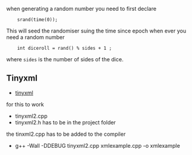 when generating a random number you need to first declare 

```
    srand(time(0));
```

This will seed the randomiser suing the time since epoch 
when ever you need a random number 

```
    int diceroll = rand() % sides + 1 ;
```

where ```sides``` is the number of sides of the dice.

## Tinyxml 
* [tinyxml](http://www.cs.cmu.edu/~preethi/src/tinyxml/docs/tutorial0.html)

for this to work 
* tinyxml2.cpp 
* tinyxml2.h 
has to be in the project folder 

the tinxml2.cpp has to be added to the compiler 
*  g++ -Wall -DDEBUG tinyxml2.cpp xmlexample.cpp -o xmlexample
